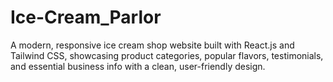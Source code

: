 # Ice-Cream_Parlor
A modern, responsive ice cream shop website built with React.js and Tailwind CSS, showcasing product categories, popular flavors, testimonials, and essential business info with a clean, user-friendly design.
